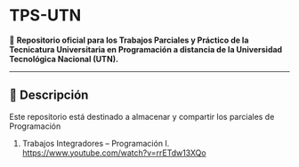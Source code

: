 # TPS-UTN

📌 **Repositorio oficial para los Trabajos Parciales y Práctico de la Tecnicatura Universitaria en Programación a distancia de la Universidad Tecnológica Nacional (UTN).**

---

## 📌 Descripción

Este repositorio está destinado a almacenar y compartir los parciales de Programación

1. Trabajos Integradores – Programación I. https://www.youtube.com/watch?v=rrETdw13XQo
